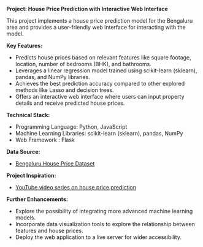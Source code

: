 **Project: House Price Prediction with Interactive Web Interface**


This project implements a house price prediction model for the Bengaluru area and provides a user-friendly web interface for interacting with the model.

**Key Features:**

* Predicts house prices based on relevant features like square footage, location, number of bedrooms (BHK), and bathrooms.
* Leverages a linear regression model trained using scikit-learn (sklearn), pandas, and NumPy libraries.
* Achieves the best prediction accuracy compared to other explored methods like Lasso and decision trees.
* Offers an interactive web interface where users can input property details and receive predicted house prices.

**Technical Stack:**

* Programming Language: Python, JavaScript
* Machine Learning Libraries: scikit-learn (sklearn), pandas, NumPy
* Web Framework : Flask

**Data Source:**

* [Bengaluru House Price Dataset](https://www.kaggle.com/datasets/amitabhajoy/bengaluru-house-price-data)

**Project Inspiration:**

* [YouTube video series on house price prediction](https://www.youtube.com/playlist?list=PLeo1K3hjS3uu7clOTtwsp94PcHbzqpAdg)

**Further Enhancements:**

* Explore the possibility of integrating more advanced machine learning models.
* Incorporate data visualization tools to explore the relationship between features and house prices.
* Deploy the web application to a live server for wider accessibility.
